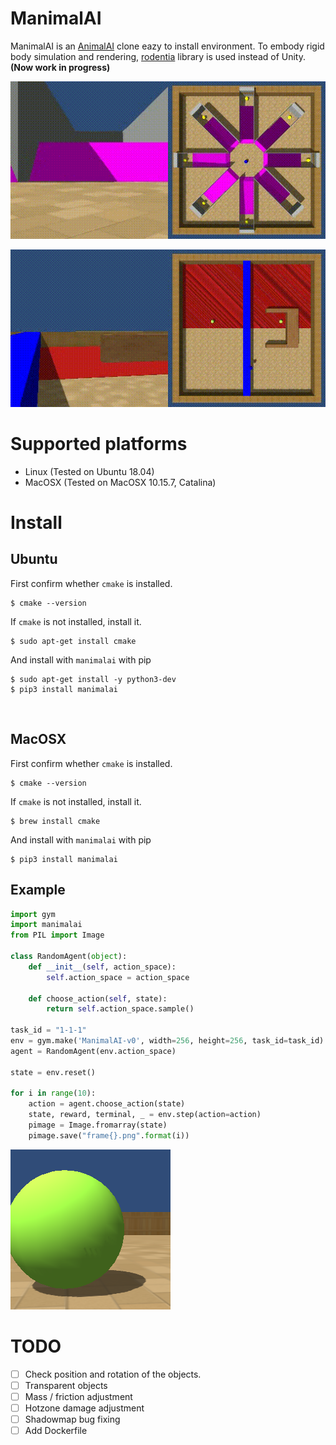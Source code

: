 # ManimalAI

ManimalAI is an [AnimalAI](http://animalaiolympics.com/AAI/) clone eazy to install environment. To embody rigid body simulation and rendering, [rodentia](https://github.com/miyosuda/rodentia) library is used instead of Unity. **(Now work in progress)**

![eight_arm_maze0](docs/images/eight_arm_maze0.gif)



![uobject0](docs/images/uobject0.gif)



# Supported platforms

- Linux (Tested on Ubuntu 18.04)
- MacOSX (Tested on MacOSX 10.15.7, Catalina)


# Install


## Ubuntu

First confirm whether `cmake` is installed.

    $ cmake --version

If `cmake` is not installed, install it.

    $ sudo apt-get install cmake


And install with `manimalai` with pip

    $ sudo apt-get install -y python3-dev
    $ pip3 install manimalai


​    
## MacOSX

First confirm whether `cmake` is installed.

    $ cmake --version

If `cmake` is not installed, install it.

    $ brew install cmake

And install with `manimalai` with pip

    $ pip3 install manimalai

## Example

```python
import gym
import manimalai
from PIL import Image

class RandomAgent(object):
    def __init__(self, action_space):
        self.action_space = action_space

    def choose_action(self, state):
        return self.action_space.sample()

task_id = "1-1-1"
env = gym.make('ManimalAI-v0', width=256, height=256, task_id=task_id)
agent = RandomAgent(env.action_space)

state = env.reset()
    
for i in range(10):
    action = agent.choose_action(state)
    state, reward, terminal, _ = env.step(action=action)
    pimage = Image.fromarray(state)
    pimage.save("frame{}.png".format(i))
```

![frame0](docs/images/frame0.png)



# TODO

- [ ] Check position and rotation of the objects.
- [ ] Transparent objects
- [ ] Mass / friction adjustment
- [ ] Hotzone damage adjustment
- [ ] Shadowmap bug fixing
- [ ] Add Dockerfile
